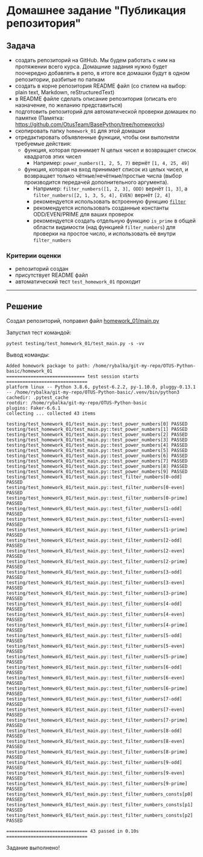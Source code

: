# Домашнее задание "Публикация репозитория"

## Задача

- создать репозиторий на GitHub. Мы будем работать с ним на протяжении всего курса. Домашние задания нужно будет поочередно добавлять в репо, в итоге все домашки будут в одном репозитории, разбитые по папкам
- создать в корне репозитория README файл (со стилем на выбор: plain text, Markdown, reStructuredText)
- в README файле сделать описание репозитория (описать его назначение, по желанию представиться)
- подготовить репозиторий для автоматической проверки домашек по памятке (Памятка: <https://github.com/OtusTeam/BasePython/tree/homeworks>)
- скопировать папку `homework_01` для этой домашки
- отредактировать объявленные функции, чтобы они выполняли требуемые действия:
  - функция, которая принимает N целых чисел и возвращает список квадратов этих чисел
    - Например: `power_numbers(1, 2, 5, 7)` вернёт `[1, 4, 25, 49]`
  - функция, которая на вход принимает список из целых чисел, и возвращает только чётные/нечётные/простые числа (выбор производится передачей дополнительного аргумента).
    - Например: `filter_numbers([1, 2, 3], ODD)` вернёт `[1, 3]`, а `filter_numbers([2, 1, 3, 5, 4], EVEN)` вернёт `[2, 4]`
    - рекомендуется использовать встроенную функцию [`filter`](https://docs.python.org/3/library/functions.html#filter)
    - рекомендуется использовать созданные константы ODD/EVEN/PRIME для ваших проверок
    - рекомендуется создать отдельную функцию `is_prime` в общей области видимости (над функцией `filter_numbers`) для проверки на простое число, и использовать её внутри `filter_numbers`

### Критерии оценки

- репозиторий создан
- присутствует README файл
- автоматический тест `test_homework_01` проходит

 ---

## Решение

Создал репозиторий, поправил файл [homework_01/main.py](https://github.com/rybalka1/OTUS-Python-basic/blob/main/homework_01/main.py)

Запустил тест командой:

```shell
pytest testing/test_homework_01/test_main.py -s -vv
```

Вывод команды:

```shell
Added homework package to path: /home/rybalka/git-my-repo/OTUS-Python-basic/homework_01
============================= test session starts ==============================
platform linux -- Python 3.8.6, pytest-6.2.2, py-1.10.0, pluggy-0.13.1 -- /home/rybalka/git-my-repo/OTUS-Python-basic/.venv/bin/python3
cachedir: .pytest_cache
rootdir: /home/rybalka/git-my-repo/OTUS-Python-basic
plugins: Faker-6.6.1
collecting ... collected 43 items

testing/test_homework_01/test_main.py::test_power_numbers[0] PASSED
testing/test_homework_01/test_main.py::test_power_numbers[1] PASSED
testing/test_homework_01/test_main.py::test_power_numbers[2] PASSED
testing/test_homework_01/test_main.py::test_power_numbers[3] PASSED
testing/test_homework_01/test_main.py::test_power_numbers[4] PASSED
testing/test_homework_01/test_main.py::test_power_numbers[5] PASSED
testing/test_homework_01/test_main.py::test_power_numbers[6] PASSED
testing/test_homework_01/test_main.py::test_power_numbers[7] PASSED
testing/test_homework_01/test_main.py::test_power_numbers[8] PASSED
testing/test_homework_01/test_main.py::test_power_numbers[9] PASSED
testing/test_homework_01/test_main.py::test_filter_numbers[0-odd] PASSED
testing/test_homework_01/test_main.py::test_filter_numbers[0-even] PASSED
testing/test_homework_01/test_main.py::test_filter_numbers[0-prime] PASSED
testing/test_homework_01/test_main.py::test_filter_numbers[1-odd] PASSED
testing/test_homework_01/test_main.py::test_filter_numbers[1-even] PASSED
testing/test_homework_01/test_main.py::test_filter_numbers[1-prime] PASSED
testing/test_homework_01/test_main.py::test_filter_numbers[2-odd] PASSED
testing/test_homework_01/test_main.py::test_filter_numbers[2-even] PASSED
testing/test_homework_01/test_main.py::test_filter_numbers[2-prime] PASSED
testing/test_homework_01/test_main.py::test_filter_numbers[3-odd] PASSED
testing/test_homework_01/test_main.py::test_filter_numbers[3-even] PASSED
testing/test_homework_01/test_main.py::test_filter_numbers[3-prime] PASSED
testing/test_homework_01/test_main.py::test_filter_numbers[4-odd] PASSED
testing/test_homework_01/test_main.py::test_filter_numbers[4-even] PASSED
testing/test_homework_01/test_main.py::test_filter_numbers[4-prime] PASSED
testing/test_homework_01/test_main.py::test_filter_numbers[5-odd] PASSED
testing/test_homework_01/test_main.py::test_filter_numbers[5-even] PASSED
testing/test_homework_01/test_main.py::test_filter_numbers[5-prime] PASSED
testing/test_homework_01/test_main.py::test_filter_numbers[6-odd] PASSED
testing/test_homework_01/test_main.py::test_filter_numbers[6-even] PASSED
testing/test_homework_01/test_main.py::test_filter_numbers[6-prime] PASSED
testing/test_homework_01/test_main.py::test_filter_numbers[7-odd] PASSED
testing/test_homework_01/test_main.py::test_filter_numbers[7-even] PASSED
testing/test_homework_01/test_main.py::test_filter_numbers[7-prime] PASSED
testing/test_homework_01/test_main.py::test_filter_numbers[8-odd] PASSED
testing/test_homework_01/test_main.py::test_filter_numbers[8-even] PASSED
testing/test_homework_01/test_main.py::test_filter_numbers[8-prime] PASSED
testing/test_homework_01/test_main.py::test_filter_numbers[9-odd] PASSED
testing/test_homework_01/test_main.py::test_filter_numbers[9-even] PASSED
testing/test_homework_01/test_main.py::test_filter_numbers[9-prime] PASSED
testing/test_homework_01/test_main.py::test_filter_numbers_consts[p0] PASSED
testing/test_homework_01/test_main.py::test_filter_numbers_consts[p1] PASSED
testing/test_homework_01/test_main.py::test_filter_numbers_consts[p2] PASSED

============================== 43 passed in 0.10s ==============================
```

Задание выполнено!
